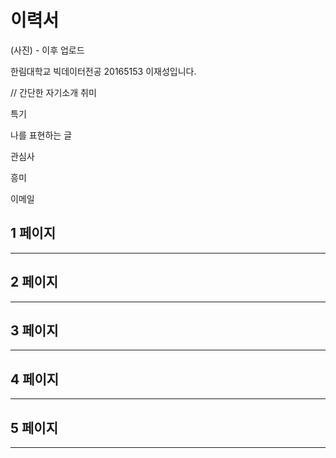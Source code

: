 # 이력서

(사진) - 이후 업로드

한림대학교 빅데이터전공 20165153 이재성입니다.

// 간단한 자기소개
취미

특기

나를 표현하는 글


관심사

흥미

이메일

## 1 페이지
---

## 2 페이지
---

## 3 페이지
---

## 4 페이지
---

## 5 페이지
---



